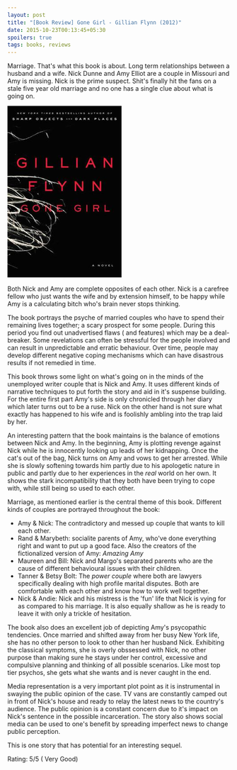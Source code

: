 ```yaml
---
layout: post
title: "[Book Review] Gone Girl - Gillian Flynn (2012)"
date: 2015-10-23T00:13:45+05:30
spoilers: true
tags: books, reviews
---
```


Marriage. That's what this book is about. Long term relationships between a husband and a wife.
Nick Dunne and Amy Elliot are a couple in Missouri and Amy is missing.
Nick is the prime suspect.
Shit's finally hit the fans on a stale five year old marriage and no one has a single clue about what is going on.

![Gone Girl (2012)](/img/book-cover-gone-girl-2012.jpg 'Gone Girl (2012)')

Both Nick and Amy are complete opposites of each other.
Nick is a carefree fellow who just wants the wife and by extension himself, to be happy while Amy is a calculating bitch who's brain never stops thinking.

The book portrays the psyche of married couples who have to spend their remaining lives together; a scary prospect for some people.
During this period you find out unadvertised flaws ( and features) which may be a deal-breaker.
Some revelations can often be stressful for the people involved and can result in unpredictable and erratic behaviour.
Over time, people may develop different negative coping mechanisms which can have disastrous results if not remedied in time.

This book throws some light on what's going on in the minds of the unemployed writer couple that is Nick and Amy.
It uses different kinds of narrative techniques to put forth the story and aid in it's suspense building.
For the entire first part Amy's side is only chronicled through her diary which later turns out to be a ruse.
Nick on the other hand is not sure what exactly has happened to his wife and is foolishly ambling into the trap laid by her.

An interesting pattern that the book maintains is the balance of emotions between Nick and Amy.
In the beginning, Amy is plotting revenge against Nick while he is innocently looking up leads of her kidnapping.
Once the cat's out of the bag, Nick turns on Amy and vows to get her arrested.
While she is slowly softening towards him partly due to his apologetic nature in public and partly due to her experiences in the _real_ world on her own.
It shows the stark incompatibility that they both have been trying to cope with, while still being so used to each other.

Marriage, as mentioned earlier is the central theme of this book.
Different kinds of couples are portrayed throughout the book: 

* Amy & Nick: The contradictory and messed up couple that wants to kill each other.
* Rand & Marybeth: socialite parents of Amy, who've done everything right and want to put up a good face. Also the creators of the fictionalized version of Amy: _Amazing Amy_
* Maureen and Bill: Nick and Margo's separated parents who are the cause of different behavioural issues with their children.
* Tanner & Betsy Bolt: The _power couple_ where both are lawyers specifically dealing with high profile marital disputes. Both are comfortable with each other and know how to work well together.
* Nick & Andie: Nick and his mistress is the 'fun' life that Nick is vying for as compared to his marriage. It is also equally shallow as he is ready to leave it with only a trickle of hesitation.

The book also does an excellent job of depicting Amy's psycopathic tendencies.
Once married and shifted away from her busy New York life, she has no other person to look to other than her husband Nick.
Exhibiting the classical symptoms, she is overly obssessed with Nick, no other purpose than making sure he stays under her control, excessive and compulsive planning and thinking of all possible scenarios.
Like most top tier psychos, she gets what she wants and is never caught in the end.

Media representation is a very important plot point as it is instrumental in swaying the public opinion of the case.
TV vans are constantly camped out in front of Nick's house and ready to relay the latest news to the country's audience.
The public opinion is a constant concern due to it's impact on Nick's sentence in the possible incarceration.
The story also shows social media can be used to one's benefit by spreading imperfect news to change public perception.

This is one story that has potential for an interesting sequel.

Rating: 5/5 ( Very Good)
